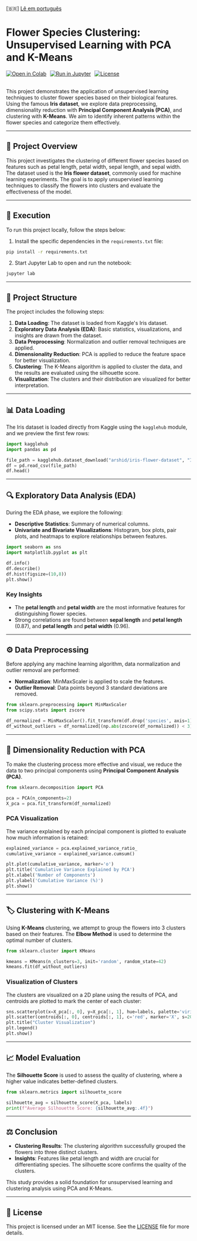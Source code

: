 [🇧🇷] [Lê em português](README.pt.md)

# Flower Species Clustering: Unsupervised Learning with PCA and K-Means

<div style="display: flex; gap: 10px;">
    <a href="https://colab.research.google.com/github/ericshantos/playground/blob/main/projects/specie_flowers/specie_flowers_clustering.ipynb">
        <img src="https://colab.research.google.com/assets/colab-badge.svg" alt="Open in Colab" />
    </a>
    <a href="https://nbviewer.jupyter.org/github/ericshantos/playground/blob/main/projects/specie_flowers/specie_flowers_clustering.ipynb">
        <img src="https://img.shields.io/badge/Run%20in-Jupyter-orange" alt="Run in Jupyter" />
    </a>
    <a href="https://opensource.org/licenses/MIT">
        <img src="https://img.shields.io/badge/License-MIT-blue.svg" alt="License" />
    </a>
</div>

<br>

This project demonstrates the application of unsupervised learning techniques to cluster flower species based on their biological features. Using the famous **Iris dataset**, we explore data preprocessing, dimensionality reduction with **Principal Component Analysis (PCA)**, and clustering with **K-Means**. We aim to identify inherent patterns within the flower species and categorize them effectively.

---

## 🚀 Project Overview

This project investigates the clustering of different flower species based on features such as petal length, petal width, sepal length, and sepal width. The dataset used is the **Iris flower dataset**, commonly used for machine learning experiments. The goal is to apply unsupervised learning techniques to classify the flowers into clusters and evaluate the effectiveness of the model.

---

## 🚀 Execution

To run this project locally, follow the steps below:

1. Install the specific dependencies in the `requirements.txt` file:

```bash
pip install -r requirements.txt
```

2. Start Jupyter Lab to open and run the notebook:

```bash
jupyter lab
```
---

## 📂 Project Structure

The project includes the following steps:

1. **Data Loading**: The dataset is loaded from Kaggle's Iris dataset.
2. **Exploratory Data Analysis (EDA)**: Basic statistics, visualizations, and insights are drawn from the dataset.
3. **Data Preprocessing**: Normalization and outlier removal techniques are applied.
4. **Dimensionality Reduction**: PCA is applied to reduce the feature space for better visualization.
5. **Clustering**: The K-Means algorithm is applied to cluster the data, and the results are evaluated using the silhouette score.
6. **Visualization**: The clusters and their distribution are visualized for better interpretation.

---

## 📊 Data Loading

The Iris dataset is loaded directly from Kaggle using the `kagglehub` module, and we preview the first few rows:

```python
import kagglehub
import pandas as pd

file_path = kagglehub.dataset_download("arshid/iris-flower-dataset", "IRIS.csv")
df = pd.read_csv(file_path)
df.head()
````

---

## 🔍 Exploratory Data Analysis (EDA)

During the EDA phase, we explore the following:

* **Descriptive Statistics**: Summary of numerical columns.
* **Univariate and Bivariate Visualizations**: Histogram, box plots, pair plots, and heatmaps to explore relationships between features.

```python
import seaborn as sns
import matplotlib.pyplot as plt

df.info()
df.describe()
df.hist(figsize=(10,8))
plt.show()
```

### Key Insights

* The **petal length** and **petal width** are the most informative features for distinguishing flower species.
* Strong correlations are found between **sepal length** and **petal length** (0.87), and **petal length** and **petal width** (0.96).

---

## ⚙️ Data Preprocessing

Before applying any machine learning algorithm, data normalization and outlier removal are performed:

* **Normalization**: MinMaxScaler is applied to scale the features.
* **Outlier Removal**: Data points beyond 3 standard deviations are removed.

```python
from sklearn.preprocessing import MinMaxScaler
from scipy.stats import zscore

df_normalized = MinMaxScaler().fit_transform(df.drop('species', axis=1))
df_without_outliers = df_normalized[(np.abs(zscore(df_normalized)) < 3).all(axis=1)]
```

---

## 📐 Dimensionality Reduction with PCA

To make the clustering process more effective and visual, we reduce the data to two principal components using **Principal Component Analysis (PCA)**.

```python
from sklearn.decomposition import PCA

pca = PCA(n_components=2)
X_pca = pca.fit_transform(df_normalized)
```

### PCA Visualization

The variance explained by each principal component is plotted to evaluate how much information is retained:

```python
explained_variance = pca.explained_variance_ratio_
cumulative_variance = explained_variance.cumsum()

plt.plot(cumulative_variance, marker='o')
plt.title('Cumulative Variance Explained by PCA')
plt.xlabel('Number of Components')
plt.ylabel('Cumulative Variance (%)')
plt.show()
```

---

## 🏷️ Clustering with K-Means

Using **K-Means** clustering, we attempt to group the flowers into 3 clusters based on their features. The **Elbow Method** is used to determine the optimal number of clusters.

```python
from sklearn.cluster import KMeans

kmeans = KMeans(n_clusters=3, init='random', random_state=42)
kmeans.fit(df_without_outliers)
```

### Visualization of Clusters

The clusters are visualized on a 2D plane using the results of PCA, and centroids are plotted to mark the center of each cluster:

```python
sns.scatterplot(x=X_pca[:, 0], y=X_pca[:, 1], hue=labels, palette='viridis', alpha=0.6, edgecolor='k')
plt.scatter(centroids[:, 0], centroids[:, 1], c='red', marker='X', s=200, label='Centroids')
plt.title("Cluster Visualization")
plt.legend()
plt.show()
```

---

## 📈 Model Evaluation

The **Silhouette Score** is used to assess the quality of clustering, where a higher value indicates better-defined clusters.

```python
from sklearn.metrics import silhouette_score

silhouette_avg = silhouette_score(X_pca, labels)
print(f"Average Silhouette Score: {silhouette_avg:.4f}")
```

---

## ⚖️ Conclusion

* **Clustering Results**: The clustering algorithm successfully grouped the flowers into three distinct clusters.
* **Insights**: Features like petal length and width are crucial for differentiating species. The silhouette score confirms the quality of the clusters.

This study provides a solid foundation for unsupervised learning and clustering analysis using PCA and K-Means.

---

## 📄 License

This project is licensed under an MIT license. See the [LICENSE](./../../LICENSE) file for more details.